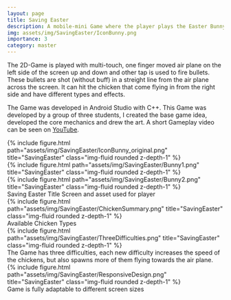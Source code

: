 ```yaml
---
layout: page
title: Saving Easter
description: A mobile-mini Game where the player plays the Easter Bunny in their air plane to defeat the evil chickens trying to steal Easter.
img: assets/img/SavingEaster/IconBunny.png
importance: 3
category: master
---
```


The 2D-Game is played with multi-touch, one finger moved air plane on the left side of the screen up and down and other tap is used to fire bullets. These bullets are shot (without buff) in a streight line from the air plane across the screen. It can hit the chicken that come flying in from the right side and have different types and effects.

The Game was developed in Android Studio with C++. This Game was developed by a group of three students, I created the base game idea, developed the core mechanics and drew the art.
A short Gameplay video can be seen on <a href="https://www.youtube.com/watch?v=3ZpEfqJs5_4">YouTube</a>.

<div class="row">
    <div class="col-sm mt-3 mt-md-0">
        {% include figure.html path="assets/img/SavingEaster/IconBunny_original.png" title="SavingEaster" class="img-fluid rounded z-depth-1" %}
    </div>
    <div class="col-sm mt-3 mt-md-0">
        {% include figure.html path="assets/img/SavingEaster/Bunny1.png" title="SavingEaster" class="img-fluid rounded z-depth-1" %}
    </div>
    <div class="col-sm mt-3 mt-md-0">
        {% include figure.html path="assets/img/SavingEaster/Bunny2.png" title="SavingEaster" class="img-fluid rounded z-depth-1" %}
    </div>
</div>
<div class="caption">
    Saving Easter Title Screen and asset used for player
</div>

<div class="row">
    <div class="col-sm mt-3 mt-md-0">
        {% include figure.html path="assets/img/SavingEaster/ChickenSummary.png" title="SavingEaster" class="img-fluid rounded z-depth-1" %}
    </div>
</div>
<div class="caption">
    Available Chicken Types
</div>

<div class="row">
    <div class="col-sm mt-3 mt-md-0">
        {% include figure.html path="assets/img/SavingEaster/ThreeDifficulties.png" title="SavingEaster" class="img-fluid rounded z-depth-1" %}
    </div>
</div>
<div class="caption">
    The Game has three difficulties, each new difficulty increases the speed of the chickens, but also spawns more of them flying towards the air plane.
</div>

<div class="row">
    <div class="col-sm mt-3 mt-md-0">
        {% include figure.html path="assets/img/SavingEaster/ResponsiveDesign.png" title="SavingEaster" class="img-fluid rounded z-depth-1" %}
    </div>
</div>
<div class="caption">
    Game is fully adaptable to different screen sizes
</div>